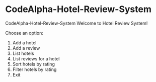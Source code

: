 # CodeAlpha-Hotel-Review-System
CodeAlpha-Hotel-Review-System
Welcome to Hotel Review System!

   Choose an option:
1. Add a hotel
2. Add a review
3. List hotels
4. List reviews for a hotel
5. Sort hotels by rating
6. Filter hotels by rating
7. Exit

